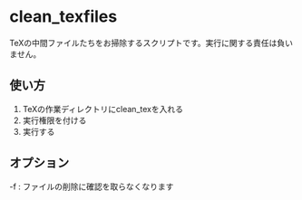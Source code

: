 # clean_texfiles
TeXの中間ファイルたちをお掃除するスクリプトです。実行に関する責任は負いません。

## 使い方
1. TeXの作業ディレクトリにclean_texを入れる
1. 実行権限を付ける
1. 実行する

## オプション
-f : ファイルの削除に確認を取らなくなります
